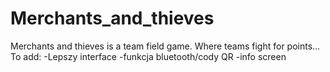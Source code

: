 # Merchants_and_thieves
Merchants and thieves is a team field game. Where teams fight for points...
To add:
-Lepszy interface
-funkcja bluetooth/cody QR
-info screen
